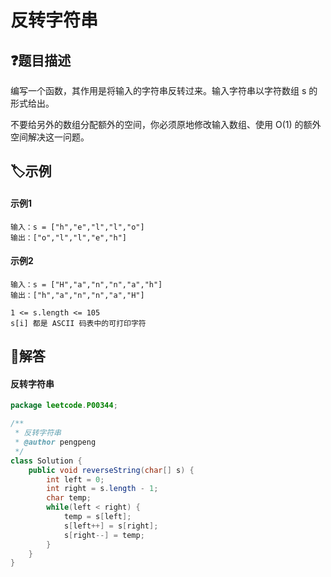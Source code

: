 # 反转字符串

## ❓题目描述

编写一个函数，其作用是将输入的字符串反转过来。输入字符串以字符数组 s 的形式给出。

不要给另外的数组分配额外的空间，你必须原地修改输入数组、使用 O(1) 的额外空间解决这一问题。


## 🏷️示例
<!-- tabs:start -->
#### **示例1**
```
输入：s = ["h","e","l","l","o"]
输出：["o","l","l","e","h"]
```
#### **示例2**
```
输入：s = ["H","a","n","n","a","h"]
输出：["h","a","n","n","a","H"]
```
<!-- tabs:end -->
```
1 <= s.length <= 105
s[i] 都是 ASCII 码表中的可打印字符
```
## 👀解答

<!-- tabs:start -->

#### **反转字符串**
```java
package leetcode.P00344;

/**
 * 反转字符串
 * @author pengpeng
 */
class Solution {
    public void reverseString(char[] s) {
        int left = 0;
        int right = s.length - 1;
        char temp;
        while(left < right) {
            temp = s[left];
            s[left++] = s[right];
            s[right--] = temp;
        }
    }
}

```
<!-- tabs:end -->
